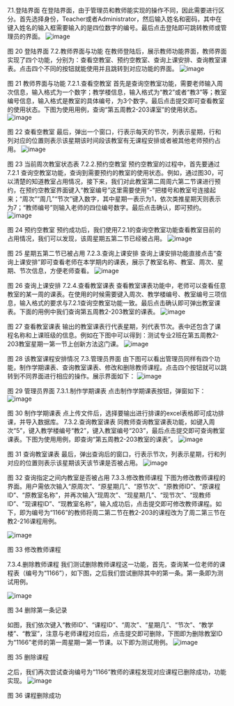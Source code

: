 7.1.登陆界面
在登陆界面，由于管理员和教师能实现的操作不同，因此需要进行区分。首先选择身份，Teacher或者Administrator，然后输入姓名和密码，其中在键入姓名的输入框需要输入的是四位数字的编号。最后点击登陆即可跳转教师或管理员的界面。
![image](https://github.com/user-attachments/assets/8d7cc5ed-95ec-4048-bd34-9fca2dff268e)


图 20 登陆界面
7.2.教师界面与功能
在教师登陆后，展示教师功能界面，教师界面实现了四个功能，分别为：查看空教室、预约空教室、查询上课安排、查询教室课表。点击四个不同的按钮就能使用并且跳转到对应功能的界面。
![image](https://github.com/user-attachments/assets/1983c0a9-9b84-46b3-9dfa-60e051f6e3d8)

图 21 教师界面与功能
7.2.1.查看空教室
首先是查询空教室功能，需要老师输入周次信息，输入格式为一个数字；教学楼信息，输入格式为“教2”或者“教3”等；教室编号信息，输入格式是教室的具体编号，为3个数字。最后点击提交即可查看教室的使用状态。下图为使用用例，查询“第五周教2-203课室”的使用状态。
![image](https://github.com/user-attachments/assets/69d52c87-ffb9-4494-80ca-1037f228dba5)

图 22 查看空教室
最后，弹出一个窗口，行表示每天的节次，列表示星期，行和列对应的位置则表示该星期该时间段该教室有无课程安排或者被其他老师预约占用。
![image](https://github.com/user-attachments/assets/f23f8fc4-df1d-48e5-b679-f21b7f02f41a)

图 23 当前周次教室状态表
7.2.2.预约空教室
预约空教室的过程中，首先要通过7.2.1 查询空教室功能，查询到需要预约的教室的使用状态。例如，通过图30，可以清楚的知道教室占用情况，接下来，我们对此教室第二周周六第二节课进行预约，在预约空教室界面键入“教室编号”这里需要使用“-”把楼号和教室号连接起来；“周次”“周几”“节次”键入数字，其中星期一表示为1，依次类推星期天则表示为7；“教师编号”则输入老师的四位编号数字。最后点击确认，即可预约。
![image](https://github.com/user-attachments/assets/d8bd7e88-295c-4a00-8535-1c577c1214b6)

图 24 预约空教室
预约成功后，我们使用7.2.1的查询空教室功能查看教室目前的占用情况，我们可以发现，该周星期五第二节已经被占用。
![image](https://github.com/user-attachments/assets/a668175b-5b02-4d39-aad5-ddccdff8451d)

图 25 星期五第二节已被占用
7.2.3.查询上课安排
查询上课安排功能直接点击“查询上课安排”即可查看老师在本学期内的课表，展示了教室名称、教室、周次、星期、节次信息，方便老师查看。
![image](https://github.com/user-attachments/assets/9ffa03b4-1363-4886-b185-6b6c58265627)

图 26 查询上课安排
7.2.4.查看教室课表
查看教室课表功能中，老师可以查看任意教室的某一周的课表。在使用的时候需要键入周次、教学楼编号、教室编号三项信息，输入格式的要求与7.2.1查询空教室功能一致。最后点击确认即可弹出教室课表。下面的用例中我们查询第五周教2-203教室的课表。
![image](https://github.com/user-attachments/assets/2bcf98ff-6780-4255-bbb7-8a212a5e9062)

图 27 查看教室课表
输出的教室课表行代表星期，列代表节次。表中还包含了课程名称和上课班级的信息。例如在下图中可以得到：测试专业2班在第五周教2-203教室星期一第一节上创新方法这门课。
![image](https://github.com/user-attachments/assets/2f3a1b18-47ad-4a27-883a-73e6c42b6ac0)

图 28 该教室课程安排情况
7.3.管理员界面
由下图可以看出管理员同样有四个功能，制作学期课表、查询教室课表、修改和删除教师课程。点击四个按钮就可以跳转到不同界面进行相应的操作。展示界面如下：
![image](https://github.com/user-attachments/assets/eaaa968d-6455-45a9-9c36-2cafdc385322)

图 29 管理员界面
7.3.1.制作学期课表
点击制作学期课表按钮，弹窗如下：
![image](https://github.com/user-attachments/assets/6139b574-37bf-4541-ba59-585a8cd89c74)

图 30 制作学期课表
点上传文件后，选择要输出进行排课的excel表格即可成功排课，并导入数据库。
7.3.2.查询教室课表
同教师查询教室课表功能，如键入周次“5”，键入教学楼编号“教2”，键入教室编号“203”，最后点击提交即可查询教室课表。下图为使用用例，即查询“第五周教2-203教室的课表”。
![image](https://github.com/user-attachments/assets/111faab8-1f34-4132-ac58-d5255801c0f3)

图 31 查询教室课表
最后，弹出查询后的窗口，行表示节次，列表示星期，行和列对应的位置则表示该星期该天该节课是否被占用。
![image](https://github.com/user-attachments/assets/f1595f7e-5dd1-49e7-a082-84f61d635443)

图 32 查询指定之间内教室是否被占用
7.3.3.修改教师课程
下图为修改教师课程的界面。用户需依次输入“原周次”、“原星期几”、“原节次”、“原教师ID”、“原课程ID”、“原教室名称”，并再次输入“现周次”、“现星期几”、“现节次”、“现教师ID”、“现课程ID”、“现教室名称”，输入成功后，点击提交即可修改教师课程。如下，即为编号为“1166”的教师将周二第二节在教2-203的课程改为了周二第三节在教2-216课程用例。

![image](https://github.com/user-attachments/assets/dae656e4-3065-46d7-a89e-691563ebe1ca)

图 33 修改教师课程

7.3.4.删除教师课程
我们测试删除教师课程这一功能，首先，查询某一位老师的课程表（编号为“1166”），如下图，之后我们尝试删除其中的第一条。第一条即为测试用例。

![image](https://github.com/user-attachments/assets/afbf6f4b-d81d-4277-b127-4818477c27be)

图 34 删除第一条记录

如图，我们依次键入“教师ID”、“课程ID”、“周次”、“星期几”、“节次”、“教学楼”、“教室”，注意与老师课程对应后，点击提交即可删除，下图即为删除教室ID为“1166”老师的第一周星期一第一节课。以下即为测试用例。
![image](https://github.com/user-attachments/assets/99a312ad-95be-477d-b727-a5789e8e43fa)

图 35 删除课程

之后，我们再次尝试查询编号为“1166”教师的课程发现对应课程已删除成功，功能实现。
![image](https://github.com/user-attachments/assets/1261da80-09e6-49d7-92e6-131e57d9238d)

图 36 课程删除成功

